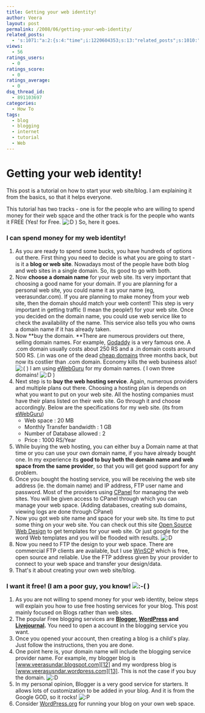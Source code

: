```yaml
---
title: Getting your web identity!
author: Veera
layout: post
permalink: /2008/06/getting-your-web-identity/
related_posts:
  - 's:1071:"a:2:{s:4:"time";i:1220604353;s:13:"related_posts";s:1010:"<ul class="related_post"><li><a href="http://veerasundar.com/blog/2008/06/09/creating-window-styled-boxes-using-css/" title="Creating window styled boxes using CSS">Creating window styled boxes using CSS</a></li><li><a href="http://veerasundar.com/blog/2008/08/19/how-to-create-a-horizontal-navigation-website-using-jquery/" title="How to create a horizontal navigation website using JQuery.">How to create a horizontal navigation website using JQuery.</a></li><li><a href="http://veerasundar.com/blog/2008/08/10/mozilla-concept-series-future-of-web-browser/" title="Mozilla concept series : Future of Web browser">Mozilla concept series : Future of Web browser</a></li><li><a href="http://veerasundar.com/blog/2008/07/24/is-firefox-3-a-buggy-browser/" title="Is Firefox 3 a buggy browser?">Is Firefox 3 a buggy browser?</a></li><li><a href="http://veerasundar.com/blog/2008/07/04/tiobe-programming-community-index/" title="TIOBE - Programming Community Index">TIOBE - Programming Community Index</a></li></ul>";}";'
views:
  - 56
ratings_users:
  - 0
ratings_score:
  - 0
ratings_average:
  - 0
dsq_thread_id:
  - 891103697
categories:
  - How To
tags:
  - blog
  - blogging
  - internet
  - tutorial
  - Web
---
```

# Getting your web identity!

This post is a tutorial on how to start your web site/blog. I am explaining it from the basics, so that it helps everyone.

This tutorial has two tracks - one is for the people who are willing to spend money for their web space and the other track is for the people who wants it FREE (Yes! for Free. ![:D][1] ) So, here it goes. 

 [1]: http://veerasundar.com/blog/wp-includes/images/smilies/icon_biggrin.gif



### I can spend money for my web identity!

1.  As you are ready to spend some bucks, you have hundreds of options out there. First thing you need to decide is what you are going to start - is it a **blog or web site**. Nowadays most of the people have both blog and web sites in a single domain. So, its good to go with both.
2.  Now **choose a domain name** for your web site. Its very important that choosing a good name for your domain. If you are planning for a personal web site, you could name it as your name (eg, veerasundar.com). If you are planning to make money from your web site, then the domain should match your web content! This step is very important in getting traffic (I mean the people!) for your web site. Once you decided on the domain name, you could use web service like  to check the availability of the name. This service also tells you who owns a domain name if it has already taken.
3.  Now **buy the domain. **There are numerous providers out there, selling domain names. For example, [Godaddy][2] is a very famous one. A .com domain usually costs about 250 RS and a .in domain costs around 500 RS. (.in was one of the dead [cheap domains][3] three months back, but now its costlier than .com domain. Economy kills the web business also! ![:(][4] ) I am using [eWebGuru][5] for my domain names. ( I own three domains! ![:D][1] )
4.  Next step is to **buy the web hosting service**. Again, numerous providers and multiple plans out there. Choosing a hosting plan is depends on what you want to put on your web site. All the hosting companies must have their plans listed on their web site. Go through it and choose accordingly. Below are the specifications for my web site. (its from [eWebGuru][5]) 
    *   Web space : 20 MB
    *   Monthly Transfer bandwidth : 1 GB
    *   Number of Database allowed : 2
    *   Price : 1000 RS/Year
5.  While buying the web hosting, you can either buy a Domain name at that time or you can use your own domain name, if you have already bought one. In my experience its **good to buy both the domain name and web space from the same provider**, so that you will get good support for any problem.
6.  Once you bought the hosting service, you will be receiving the web site address (ie. the domain name) and IP address, FTP user name and password. Most of the providers using [CPanel][6] for managing the web sites. You will be given access to CPanel through which you can manage your web space. (Adding databases, creating sub domains, viewing logs are done through CPanel)
7.  Now you got web site name and space for your web site. Its time to put some thing on your web site. You can check out this site [Open Source Web Design][7] to get templates for your web site. Or just google for the word Web templates and you will be flooded with results. ![:D][1] 
8.  Now you need to FTP the design to your web space. There are commercial FTP clients are available, but I use [WinSCP][8] which is free, open source and reliable. Use the FTP address given by your provider to connect to your web space and transfer your design/data.
9.  That's it about creating your own web site/blog.

 [2]: http://www.godaddy.com
 [3]: http://www.hostingobserver.com/cheapest-domain-host.php
 [4]: http://veerasundar.com/blog/wp-includes/images/smilies/icon_sad.gif
 [5]: http://client.ewebguru.com/aff.php?aff=1352
 [6]: http://www.cpanel.net
 [7]: http://oswd.org
 [8]: http://winscp.net

### I want it free! (I am a poor guy, you know! ![:-(][4] )

1.  As you are not willing to spend money for your web identity, below steps will explain you how to use free hosting services for your blog. This post mainly focused on Blogs rather than web sites.
2.  The popular Free blogging services are **[Blogger][9], [WordPress][10] and [Livejournal][11].** You need to open a account in the blogging service you want.
3.  Once you opened your account, then creating a blog is a child's play. Just follow the instructions, then you are done.
4.  One point here is, your domain name will include the blogging service provider name. For example, my blogger blog is [www.veerasundar.blogspot.com][12] and my wordpress blog is [www.veerasusndar.wordpress.com][13]. This is not the case if you buy the domain. ![:D][1] 
5.  In my personal opinion, Blogger is a very good service for starters. It allows lots of customization to be added in your blog. And it is from the Google GOD, so it rocks! ![:P][14] 
6.  Consider [WordPress.org][15] for running your blog on your own web space.

 [9]: http://blogger.com
 [10]: http://wordpress.com
 [11]: http://livejournal.com
 [12]: http://www.veerasundar.blogspot.com
 [13]: http://www.veerasusndar.wordpress.com
 [14]: http://veerasundar.com/blog/wp-includes/images/smilies/icon_razz.gif
 [15]: http://wordpress.org